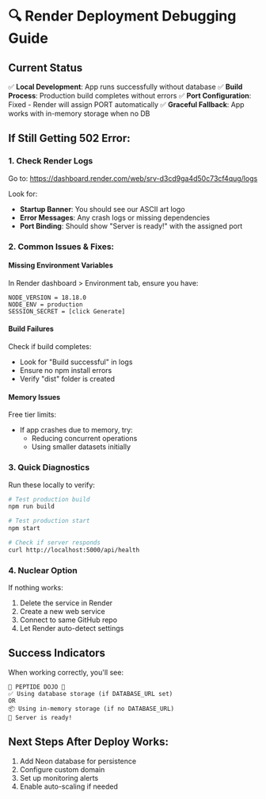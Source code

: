 # 🔍 Render Deployment Debugging Guide

## Current Status
✅ **Local Development**: App runs successfully without database
✅ **Build Process**: Production build completes without errors
✅ **Port Configuration**: Fixed - Render will assign PORT automatically
✅ **Graceful Fallback**: App works with in-memory storage when no DB

## If Still Getting 502 Error:

### 1. Check Render Logs
Go to: https://dashboard.render.com/web/srv-d3cd9ga4d50c73cf4qug/logs

Look for:
- **Startup Banner**: You should see our ASCII art logo
- **Error Messages**: Any crash logs or missing dependencies
- **Port Binding**: Should show "Server is ready!" with the assigned port

### 2. Common Issues & Fixes:

#### Missing Environment Variables
In Render dashboard > Environment tab, ensure you have:
```
NODE_VERSION = 18.18.0
NODE_ENV = production
SESSION_SECRET = [click Generate]
```

#### Build Failures
Check if build completes:
- Look for "Build successful" in logs
- Ensure no npm install errors
- Verify "dist" folder is created

#### Memory Issues
Free tier limits:
- If app crashes due to memory, try:
  - Reducing concurrent operations
  - Using smaller datasets initially

### 3. Quick Diagnostics

Run these locally to verify:
```bash
# Test production build
npm run build

# Test production start
npm start

# Check if server responds
curl http://localhost:5000/api/health
```

### 4. Nuclear Option
If nothing works:
1. Delete the service in Render
2. Create a new web service
3. Connect to same GitHub repo
4. Let Render auto-detect settings

## Success Indicators
When working correctly, you'll see:
```
🥋 PEPTIDE DOJO 🥋
✅ Using database storage (if DATABASE_URL set)
OR
📦 Using in-memory storage (if no DATABASE_URL)
🚀 Server is ready!
```

## Next Steps After Deploy Works:
1. Add Neon database for persistence
2. Configure custom domain
3. Set up monitoring alerts
4. Enable auto-scaling if needed
